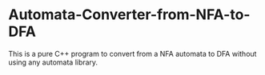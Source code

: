 # Automata-Converter-from-NFA-to-DFA
This is a pure C++ program to convert from a NFA automata to DFA without using any automata library.
